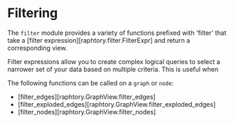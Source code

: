 # Filtering

The `filter` module provides a variety of functions prefixed with 'filter' that take a [filter expression][raphtory.filter.FilterExpr] and return a corresponding view.

Filter expressions allow you to create complex logical queries to select a narrower set of your data based on multiple criteria. This is useful when 

The following functions can be called on a `graph` or `node`:

- [filter_edges][raphtory.GraphView.filter_edges]
- [filter_exploded_edges][raphtory.GraphView.filter_exploded_edges]
- [filter_nodes][raphtory.GraphView.filter_nodes]

